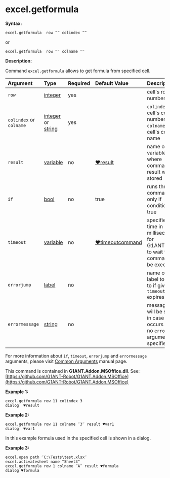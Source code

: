 # excel.getformula

**Syntax:**

```text
excel.getformula  row ‴‴ colindex ‴‴
```

or

```text
excel.getformula  row ‴‴ colname ‴‴
```

**Description:**

Command `excel.getformula` allows to get formula from specified cell.

| Argument | Type | Required | Default Value | Description |
| :--- | :--- | :--- | :--- | :--- |
| `row` | [integer](https://github.com/G1ANT-Robot/G1ANT.Manual/blob/master/G1ANT-Language/Structures/integer.md) | yes |  | cell's row number |
| `colindex` or `colname` | [integer](https://github.com/G1ANT-Robot/G1ANT.Manual/blob/master/G1ANT-Language/Structures/integer.md)  or [string](https://github.com/G1ANT-Robot/G1ANT.Manual/blob/master/G1ANT-Language/Structures/string.md) | yes |  | `colindex` - cell's column number, `colname` - cell's column name |
| `result` | [variable](https://github.com/G1ANT-Robot/G1ANT.Manual/blob/master/G1ANT-Language/Special-Characters/variable.md) | no | [♥result](https://github.com/G1ANT-Robot/G1ANT.Manual/blob/master/G1ANT-Language/Common-Arguments.md) | name of variable where command's result will be stored |
| `if` | [bool](https://github.com/G1ANT-Robot/G1ANT.Manual/blob/master/G1ANT-Language/Structures/bool.md) | no | true | runs the command only if condition is true |
| `timeout` | [variable](https://github.com/G1ANT-Robot/G1ANT.Manual/blob/master/G1ANT-Language/Special-Characters/variable.md) | no | [♥timeoutcommand](https://github.com/G1ANT-Robot/G1ANT.Manual/blob/master/G1ANT-Language/Variables/Special-Variables.md) | specifies time in milliseconds for G1ANT.Robot to wait for the command to be executed |
| `errorjump` | [label](https://github.com/G1ANT-Robot/G1ANT.Manual/blob/master/G1ANT-Language/Structures/label.md) | no |  | name of the label to jump to if given `timeout` expires |
| `errormessage` | [string](https://github.com/G1ANT-Robot/G1ANT.Manual/blob/master/G1ANT-Language/Structures/string.md) | no |  | message that will be shown in case error occurs and no `errorjump` argument is specified |

For more information about `if`, `timeout`, `errorjump` and `errormessage` arguments, please visit [Common Arguments](https://github.com/G1ANT-Robot/G1ANT.Manual/blob/master/G1ANT-Language/Common-Arguments.md) manual page.

This command is contained in **G1ANT.Addon.MSOffice.dll**. See: [https://github.com/G1ANT-Robot/G1ANT.Addon.MSOffice](https://github.com/G1ANT-Robot/G1ANT.Addon.MSOffice)

**Example 1:**

```text
excel.getformula row 11 colindex 3
dialog  ♥result
```

**Example 2:**

```text
excel.getformula row 11 colname ‴3‴ result ♥var1
dialog  ♥var1
```

In this example formula used in the specified cell is shown in a dialog.

**Example 3:**

```text
excel.open path ‴C:\Tests\test.xlsx‴
excel.activatesheet name ‴Sheet3‴
excel.getformula row 1 colname ‴A‴ result ♥formula
dialog ♥formula
```

